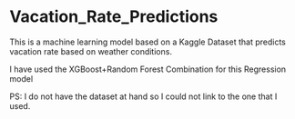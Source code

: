 # Vacation_Rate_Predictions
This is a machine learning model based on a Kaggle Dataset that predicts vacation rate based on weather conditions.


I have used the XGBoost+Random Forest Combination for this Regression model 

PS: I do not have the dataset at hand so I could not link to the one that I used.
